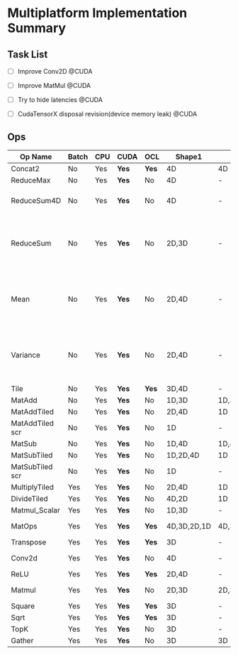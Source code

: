 # Multiplatform Implementation Summary

## Task List
- [ ] Improve Conv2D @CUDA
- [ ] Improve MatMul @CUDA
- [ ] Try to hide latencies @CUDA
- [ ] CudaTensorX disposal revision(device memory leak) @CUDA


## Ops
Op Name        | Batch | CPU  | CUDA  | OCL  |Shape1    | Shape2| Comb                          | Sett1         |Val1   |Sett2      |Val2   | Notes|
---            | ---   | ---  | ---   | ---  | ---      | ---   | ---                           | ---           | ---   | ---       | ---   |  --- |
Concat2        |     No|Yes   |**Yes**|**Yes**|4D        |4D     |-                              |Concat2        |3      |           |-      |--
ReduceMax      |     No|Yes   |**Yes**|    No|4D        |-      |-                              |reductionDim   |1,2    |           |-      |--
ReduceSum4D    |     No|Yes   |**Yes**|    No|4D        |-      |{1-1-1-0}                      |               |-      |           |-      |--
ReduceSum      |     No|Yes   |**Yes**|    No|2D,3D     |-      |{3D: 0-0-1}, {2D: 0-1-0}       |               |-      |           |-      |--
Mean           |     No|Yes   |**Yes**|    No|2D,4D     |-      |{1-0-0-0}, {1-1-1-0}           |               |-      |           |-      |--
Variance       |     No|Yes   |**Yes**|    No|2D,4D     |-      |{2D: 1-0-0-0}, {4D: 1-1-1-0}   |               |-      |           |-      |--
Tile           |     No|Yes   |**Yes**|**Yes**|3D,4D     |-      |-                              |tileAxis       |1,2    |tileCount  |20,1024|only tileAxis=2 implemented
MatAdd         |     No|Yes   |**Yes**|    No|1D,3D     |1D,3D  |-                              |               |-      |           |-      |Replaced by MatOps
MatAddTiled    |     No|Yes   |**Yes**|    No|2D,4D     |1D     |-                              |               |-      |           |-      |Replaced by MatOps
MatAddTiled scr|     No|Yes   |**Yes**|    No|1D        |-      |-                              |               |-      |           |-      |Replaced by MatOps
MatSub         |     No|Yes   |**Yes**|    No|1D,4D     |1D,4D  |-                              |               |-      |           |-      |Replaced by MatOps
MatSubTiled    |     No|Yes   |**Yes**|    No|1D,2D,4D  |1D     |-                              |               |-      |           |-      |Replaced by MatOps
MatSubTiled scr|     No|Yes   |**Yes**|    No|1D        |-      |-                              |               |-      |           |-      |Replaced by MatOps
MultiplyTiled  |Yes    |Yes   |**Yes**|    No|2D,4D     |1D     |-                              |               |-      |           |-      |Replaced by MatOps
DivideTiled    |Yes    |Yes   |**Yes**|    No|4D,2D     |1D     |-                              |               |-      |           |-      |Replaced by MatOps
Matmul_Scalar  |Yes    |Yes   |**Yes**|    No|1D,3D     |-      |-                              |               |-      |           |-      |Replaced by MatOps
MatOps         |Yes    |Yes   |**Yes**|**Yes**|4D,3D,2D,1D|4D,3D,2D,1D,0D|-                              |               |-      |           |-      |ADD,SUB,MUL_ELEMENT,DIV_ELEMENT, shapes could be different
Transpose      |Yes    |Yes   |**Yes**|**Yes**|3D        |-      |-                              |               |-      |           |-      |--
Conv2d         |Yes    |Yes   |**Yes**|    No|4D        |-      |-                              |overrideDim2   |-1     |           |-      |3x Less performance compared to the tensorflow
ReLU           |Yes    |Yes   |**Yes**|**Yes**|2D,4D     |-      |-                              |               |-      |           |-      |--
Matmul         |Yes    |Yes   |**Yes**|    No|2D,3D     |2D,3D  |-                              |               |-      |           |-      |20x Less performance compared to the tensorflow
Square         |Yes    |Yes   |**Yes**|**Yes**|3D        |-      |-                              |               |-      |           |-      |--
Sqrt           |Yes    |Yes   |**Yes**|**Yes**|3D        |-      |-                              |               |-      |           |-      |--
TopK           |Yes    |Yes   |**Yes**|    No|3D        |-      |-                              |axis           |2      |k          |20     |From PointNet++
Gather         |Yes    |Yes   |**Yes**|    No|3D        |3D     |-                              |indices_axis   |1      |           |-      |From PointNet++

